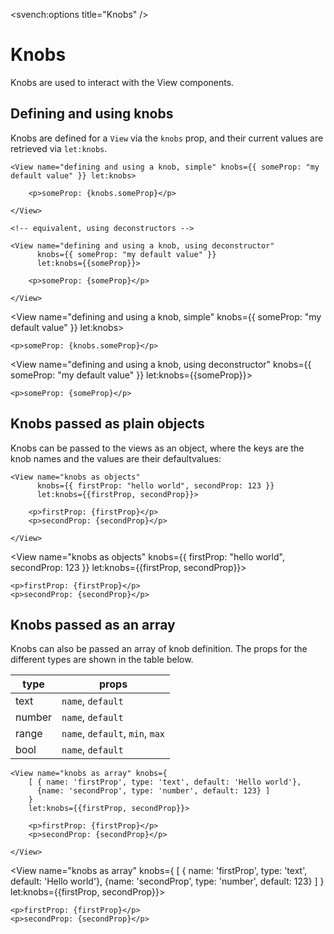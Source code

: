 <script>
   import { View } from 'svench';
</script>

<svench:options title="Knobs" />

# Knobs

Knobs are used to interact with the View components.

## Defining and using knobs

Knobs are defined for a `View` via the `knobs` prop, and their current values
are retrieved via `let:knobs`.

```svelte
<View name="defining and using a knob, simple" knobs={{ someProp: "my default value" }} let:knobs>

    <p>someProp: {knobs.someProp}</p>

</View>

<!-- equivalent, using deconstructors -->

<View name="defining and using a knob, using deconstructor" 
      knobs={{ someProp: "my default value" }} 
      let:knobs={{someProp}}>

    <p>someProp: {someProp}</p>

</View>
```

<View name="defining and using a knob, simple" knobs={{ someProp: "my default value" }} let:knobs>

    <p>someProp: {knobs.someProp}</p>

</View>

<View name="defining and using a knob, using deconstructor" knobs={{ someProp: "my default value" }} let:knobs={{someProp}}>

    <p>someProp: {someProp}</p>

</View>

## Knobs passed as plain objects

Knobs can be passed to the views as an object, where the keys are the knob
names and the values are their defaultvalues:

```svelte
<View name="knobs as objects" 
      knobs={{ firstProp: "hello world", secondProp: 123 }} 
      let:knobs={{firstProp, secondProp}}>

    <p>firstProp: {firstProp}</p>
    <p>secondProp: {secondProp}</p>

</View>
```

<View name="knobs as objects" knobs={{ firstProp: "hello world", secondProp: 123 }} let:knobs={{firstProp, secondProp}}>

    <p>firstProp: {firstProp}</p>
    <p>secondProp: {secondProp}</p>

</View>

## Knobs passed as an array

Knobs can also be passed an array of knob definition. The props for the
different types are shown in the table below.


| type      | props                           |
|-----------|---------------------------------|
| text      | `name`, `default`               |
| number    | `name`, `default`               |
| range     | `name`, `default`, `min`, `max` |
| bool      | `name`, `default`               |


```svelte
<View name="knobs as array" knobs={
    [ { name: 'firstProp', type: 'text', default: 'Hello world'}, 
      {name: 'secondProp', type: 'number', default: 123} ]
    }  
    let:knobs={{firstProp, secondProp}}>

    <p>firstProp: {firstProp}</p>
    <p>secondProp: {secondProp}</p>

</View>
```

<View name="knobs as array" knobs={
    [ { name: 'firstProp', type: 'text', default: 'Hello world'}, 
      {name: 'secondProp', type: 'number', default: 123} ]
    }  
    let:knobs={{firstProp, secondProp}}>

    <p>firstProp: {firstProp}</p>
    <p>secondProp: {secondProp}</p>

</View>
